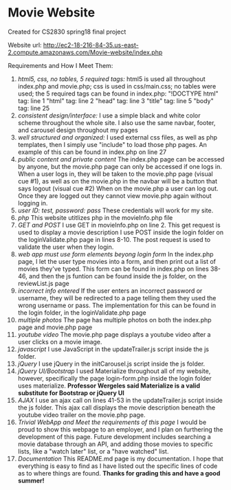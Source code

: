 # Movie Website
Created for CS2830 spring18 final project

Website url: http://ec2-18-216-84-35.us-east-2.compute.amazonaws.com/Movie-website/index.php


Requirements and How I Meet Them:

1. _html5, css, no tables, 5 required tags:_ html5 is used all throughout index.php and movie.php; css is used in css/main.css; no tables were used; the 5 required tags can be found in index.php: 
    "!DOCTYPE html" tag: line 1
    "html" tag: line 2
    "head" tag: line 3
    "title" tag: line 5
    "body" tag: line 25
2. _consistent design/interface:_ 
    I use a simple black and white color scheme throughout the whole site. 
    I also use the same navbar, footer, and carousel design throughout my pages
3. _well structured and organized:_ 
    I used external css files, as well as php templates, then I simply use "include" to load those php pages. 
        An example of this can be found in index.php on line 27
4. _public content and private content_ 
    The index.php page can be accessed by anyone, but the movie.php page can only be accessed if one logs in. 
     When a user logs in, they will be taken to the movie.php page (visual cue #1), as well as on the movie.php in the navbar will be a button that says logout (visual cue #2)
    When on the movie.php a user can log out. Once they are logged out they cannot view movie.php again without logging in.
5. _user ID: test, password: pass_
    These credentials will work for my site.
6. _php_ 
    This website utitlizes php in the movieInfo.php file
7. _GET and POST_ 
    I use GET in movieInfo.php on line 2. 
        This get request is used to display a movie description
    I use POST inside the login folder on the loginValidate.php page in lines 8-10. 
        The post request is used to validate the user when they login.
8. _web app must use form elements beyong login form_ 
    In the index.php page, I let the user type movies into a form, and then print out a list of movies they've typed. 
        This form can be found in index.php on lines 38-46, and then the js funtion can be found inside the js folder, on the reviewList.js page
9. _incorrect info entered_ 
    If the user enters an incorrect password or username, they will be redirected to a page telling them they used the wrong username or pass. 
        The implementation for this can be found in the login folder, in the loginValidate.php page
10. _multiple photos_ 
    The page has multiple photos on both the index.php page and movie.php page
11. _youtube video_ 
    The movie.php page displays a youtube video after a user clicks on a movie image.
12. _javascript_ 
    I use JavaScript in the updateTrailer.js script inside the js folder.
13. _jQuery_ 
    I use jQuery in the initCarousel.js script inside the js folder.
14. _jQuery UI/Bootstrap_ 
    I used Materialize throughout all of my website, however, specifically the page login-form.php inside the login folder uses materialize.
    **Professor Wergeles said Materialize is a valid substitute for Bootstrap or jQuery UI**
15. _AJAX_ 
    I use an ajax call on lines 41-53 in the updateTrailer.js script inside the js folder. 
    This ajax call displays the movie description beneath the youtube video trailer on the movie.php page.
16. _Trivial WebApp and Meet the requirements of this page_ 
    I would be proud to show this webpage to an employer, and I plan on furthering the development of this page. 
        Future development includes searching a movie database through an API, and adding those movies to specific lists, like a "watch later" list, or a "have watched" list.
17. _Documentation_ 
    This README.md page is my documentation. I hope that everything is easy to find as I have listed out the specific lines of code as to where things are found.
**Thanks for grading this and have a good summer!**
